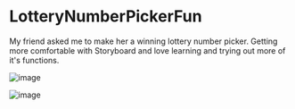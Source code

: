 # LotteryNumberPickerFun
My friend asked me to make her a winning lottery number picker. Getting more comfortable with Storyboard and love learning and trying out more of it's functions.

![image](https://user-images.githubusercontent.com/55808115/226065866-727d9030-bbc3-407d-b87c-20e47c45cdd5.png)

![image](https://user-images.githubusercontent.com/55808115/226065952-931ff1b9-5e27-4a45-b1e1-61b481f32ed8.png)
